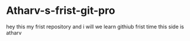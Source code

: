 # Atharv-s-frist-git-pro
hey this my frist repository and i will we learn githiub frist time
this side is atharv
